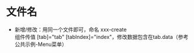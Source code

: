 # 文件名
- 新增/修改：用同一个文件即可，命名 xxx-create  
  组件传值 [tab]="tab" [tabIndex]="index"，修改数据包含在tab.data（参考 公共示例-Menu菜单）